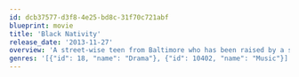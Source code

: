 ```yaml
---
id: dcb37577-d3f8-4e25-bd8c-31f70c721abf
blueprint: movie
title: 'Black Nativity'
release_date: '2013-11-27'
overview: 'A street-wise teen from Baltimore who has been raised by a single mother travels to New York City to spend the Christmas holiday with his estranged relatives, where he embarks on a surprising and inspirational journey.'
genres: '[{"id": 18, "name": "Drama"}, {"id": 10402, "name": "Music"}]'
---
```

